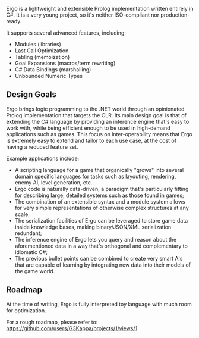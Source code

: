 Ergo is a lightweight and extensible Prolog implementation written entirely in C#.
It is a very young project, so it's neither ISO-compliant nor production-ready. 

It supports several advanced features, including:

- Modules (libraries)
- Last Call Optimization
- Tabling (memoization)
- Goal Expansions (macros/term rewriting)
- C# Data Bindings (marshalling)
- Unbounded Numeric Types

## Design Goals
Ergo brings logic programming to the .NET world through an opinionated Prolog implementation that targets the CLR. Its main design goal is that of extending the C# language by providing an inference engine that's easy to work with, while being efficient enough to be used in high-demand applications such as games. This focus on inter-operability means that Ergo is extremely easy to extend and tailor to each use case, at the cost of having a reduced feature set.

Example applications include: 

- A scripting language for a game that organically "grows" into several domain specific languages for tasks such as layouting, rendering, enemy AI, level generation, etc. 
- Ergo code is naturally data-driven, a paradigm that's particularly fitting for describing large, detailed systems such as those found in games; 
- The combination of an extensible syntax and a module system allows for very simple representations of otherwise complex structures at any scale; 
- The serialization facilities of Ergo can be leveraged to store game data inside knowledge bases, making binary/JSON/XML serialization redundant; 
- The inference engine of Ergo lets you query and reason about the aforementioned data in a way that's orthogonal and complementary to idiomatic C#;
- The previous bullet points can be combined to create very smart AIs that are capable of learning by integrating new data into their models of the game world.

## Roadmap
At the time of writing, Ergo is fully interpreted toy language with much room for optimization. 

For a rough roadmap, please refer to: https://github.com/users/G3Kappa/projects/1/views/1
